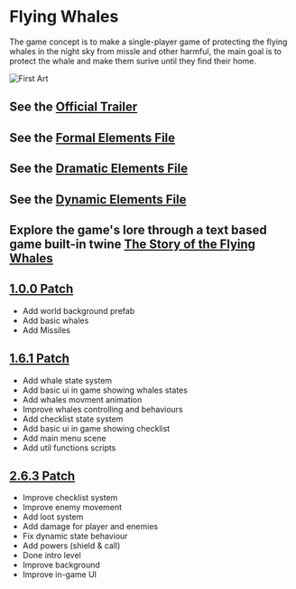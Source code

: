 # Flying Whales

The game concept is to make a single-player game of protecting the flying whales in the night sky from missle and other harmful, the main goal is to protect the whale and make them surive until they find their home.

![First Art](/images/first_art-01-01.png)

## See the [Official Trailer](https://www.youtube.com/watch?v=Jfe2Gn9S7oQ)

## See the [Formal Elements File](formal-elements.md)

## See the [Dramatic Elements File](dramatic-elements.md)

## See the [Dynamic Elements File](dynamic.md)

## Explore the game's lore through a text based game built-in twine [The Story of the Flying Whales](https://shoot-for-the-sky.github.io/flying-whales/The_story_of_the_flying_whales.html)

## [1.0.0 Patch](https://shoot-for-the-sky.itch.io/flying-wales-100)

* Add world background prefab
* Add basic whales
* Add Missiles

## [1.6.1 Patch](https://shoot-for-the-sky.itch.io/flying-whales-161)

* Add whale state system
* Add basic ui in game showing whales states
* Add whales movment animation
* Improve whales controlling and behaviours
* Add checklist state system
* Add basic ui in game showing checklist
* Add main menu scene
* Add util functions scripts

## [2.6.3 Patch](https://shoot-for-the-sky.itch.io/flying-whales-263)

* Improve checklist system
* Improve enemy movement
* Add loot system
* Add damage for player and enemies
* Fix dynamic state behaviour
* Add powers (shield & call)
* Done intro level
* Improve background
* Improve in-game UI
